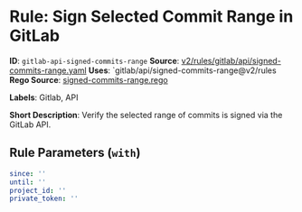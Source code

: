 # Rule: Sign Selected Commit Range in GitLab

**ID**: `gitlab-api-signed-commits-range`
**Source**: [v2/rules/gitlab/api/signed-commits-range.yaml](https://github.com/scribe-public/sample-policies/v2/rules/gitlab/api/signed-commits-range.yaml)
**Uses**: `gitlab/api/signed-commits-range@v2/rules
**Rego Source**: [signed-commits-range.rego](https://github.com/scribe-public/sample-policies/v2/rules/gitlab/api/signed-commits-range.rego)

**Labels**: Gitlab, API

**Short Description**: Verify the selected range of commits is signed via the GitLab API.

## Rule Parameters (`with`)

```yaml
since: ''
until: ''
project_id: ''
private_token: ''
```
